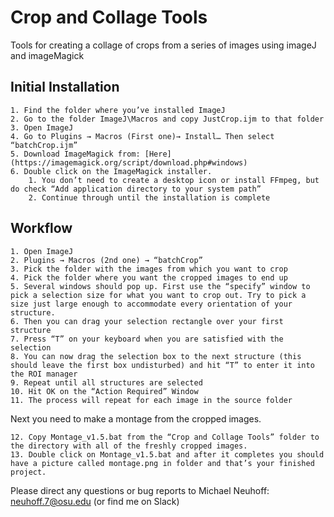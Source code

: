 # Crop and Collage Tools
 Tools for creating a collage of crops from a series of images using imageJ and imageMagick
## Initial Installation

    1. Find the folder where you’ve installed ImageJ
    2. Go to the folder ImageJ\Macros and copy JustCrop.ijm to that folder
    3. Open ImageJ
    4. Go to Plugins → Macros (First one)→ Install…	Then select “batchCrop.ijm”
    5. Download ImageMagick from: [Here](https://imagemagick.org/script/download.php#windows) 
    6. Double click on the ImageMagick installer.
        1. You don’t need to create a desktop icon or install FFmpeg, but do check “Add application directory to your system path”
        2. Continue through until the installation is complete


## Workflow
       
    1. Open ImageJ
    2. Plugins → Macros (2nd one) → “batchCrop”
    3. Pick the folder with the images from which you want to crop
    4. Pick the folder where you want the cropped images to end up
    5. Several windows should pop up. First use the “specify” window to pick a selection size for what you want to crop out. Try to pick a size just large enough to accommodate every orientation of your structure.
    6. Then you can drag your selection rectangle over your first structure 
    7. Press “T” on your keyboard when you are satisfied with the selection
    8. You can now drag the selection box to the next structure (this should leave the first box undisturbed) and hit “T” to enter it into the ROI manager
    9. Repeat until all structures are selected
    10. Hit OK on the “Action Required” Window
    11. The process will repeat for each image in the source folder

Next you need to make a montage from the cropped images.

    12. Copy Montage_v1.5.bat from the “Crop and Collage Tools” folder to the directory with all of the freshly cropped images. 
    13. Double click on Montage_v1.5.bat and after it completes you should have a picture called montage.png in folder and that’s your finished project.

Please direct any questions or bug reports to Michael Neuhoff: neuhoff.7@osu.edu (or find me on Slack)